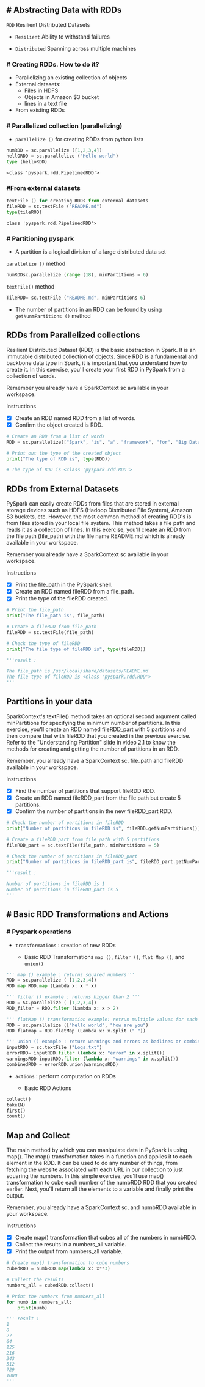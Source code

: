 ## # Abstracting Data with RDDs
`RDD` Resilient Distributed Datasets

  - `Resilient` Ability to withstand failures

  - `Distributed` Spanning across multiple machines
### # Creating RDDs. How to do it?

- Parallelizing an existing collection of objects
- External datasets:
  - Files in HDFS
  - Objects in Amazon $3 bucket
  - lines in a text file
- From existing RDDs
### # Parallelized collection (parallelizing)
- `parallelize ()` for creating RDDs from python lists
```py
numRDD = sc.parallelize ([1,2,3,4])
hellORDD = sc.parallelize ("Hello world")
type (helloRDD)
```
    <class 'pyspark.rdd.PipelinedRDD'>
    
### #From external datasets
```py
textFile () for creating RDDs from external datasets
fileRDD = sc.textFile ("README.md")
type(tileROD)
```
    class 'pyspark.rdd.PipelinedRDD">
### # Partitioning pyspark

- A partition is a logical division of a large distributed data set

`parallelize ()` method
```py
numRODsc.parallelize (range (18), minPartitions = 6)
```
`textFile()` method
```py
TileRDD= sc.textFile ("README.md", minPartitions 6)
```
- The number of partitions in an RDD can be found by using `getNunmPartitions ()` method
## RDDs from Parallelized collections

Resilient Distributed Dataset (RDD) is the basic abstraction in Spark. It is an immutable distributed collection of objects. Since RDD is a fundamental and backbone data type in Spark, it is important that you understand how to create it. In this exercise, you'll create your first RDD in PySpark from a collection of words.

Remember you already have a SparkContext sc available in your workspace.

Instructions
- [x] Create an RDD named RDD from a list of words.
- [x] Confirm the object created is RDD.
```py
# Create an RDD from a list of words
RDD = sc.parallelize(["Spark", "is", "a", "framework", "for", "Big Data processing"])

# Print out the type of the created object
print("The type of RDD is", type(RDD))

# The type of RDD is <class 'pyspark.rdd.RDD'>
```
## RDDs from External Datasets

PySpark can easily create RDDs from files that are stored in external storage devices such as HDFS (Hadoop Distributed File System), Amazon S3 buckets, etc. However, the most common method of creating RDD's is from files stored in your local file system. This method takes a file path and reads it as a collection of lines. In this exercise, you'll create an RDD from the file path (file_path) with the file name README.md which is already available in your workspace.

Remember you already have a SparkContext sc available in your workspace.

Instructions
- [x] Print the file_path in the PySpark shell.
- [x] Create an RDD named fileRDD from a file_path.
- [x] Print the type of the fileRDD created.
```py
# Print the file_path
print("The file_path is", file_path)

# Create a fileRDD from file_path
fileRDD = sc.textFile(file_path)

# Check the type of fileRDD
print("The file type of fileRDD is", type(fileRDD))

'''result : 

The file_path is /usr/local/share/datasets/README.md
The file type of fileRDD is <class 'pyspark.rdd.RDD'>
'''
```
## Partitions in your data

SparkContext's textFile() method takes an optional second argument called minPartitions for specifying the minimum number of partitions. In this exercise, you'll create an RDD named fileRDD_part with 5 partitions and then compare that with fileRDD that you created in the previous exercise. Refer to the "Understanding Partition" slide in video 2.1 to know the methods for creating and getting the number of partitions in an RDD.

Remember, you already have a SparkContext sc, file_path and fileRDD available in your workspace.

Instructions
- [x] Find the number of partitions that support fileRDD RDD.
- [x] Create an RDD named fileRDD_part from the file path but create 5 partitions.
- [x] Confirm the number of partitions in the new fileRDD_part RDD.
```py
# Check the number of partitions in fileRDD
print("Number of partitions in fileRDD is", fileRDD.getNumPartitions())

# Create a fileRDD_part from file_path with 5 partitions
fileRDD_part = sc.textFile(file_path, minPartitions = 5)

# Check the number of partitions in fileRDD_part
print("Number of partitions in fileRDD_part is", fileRDD_part.getNumPartitions())

'''result : 

Number of partitions in fileRDD is 1
Number of partitions in fileRDD_part is 5
'''
```
## # Basic RDD Transformations and Actions
### # Pyspark operations 
- `transformations` : creation of new RDDs
      
  - Basic RDD Transformations
      `map ()`, `filter ()`, `flat Map ()`, and `union()`
```py
''' map () example : returns squared numbers'''
RDD = sc.parallelize ( [1,2,3,4])
RDD map RDD.map (Lambda x: x * x)

''' filter () example : returns bigger than 2 '''
RDD = SC.parallelize ( [1,2,3,4])
RDD_filter = RDD.filter (Lambda x: x > 2)

''' flatMap () transformation example: retrun multiple values for each element splitted '''
RDD = sc.parallelize (["hello world", "how are you")
RDD flatmap = RDD.flatMap (Lambda x: x.split (" "))

''' union () example : return warnings and errors as badlines or combined '''
inputRDD = sc.textFile ("Logs.txt")
errorRDD= inputRDD.filter (lambda x: "error" in x.split())
warningsRDD inputRDD.filter (lambda x: "warnings" in x.split())
combinedRDD = errorRDD.union(warningsRDD)
```
- `actions` : perform computation on RDDs

  - Basic RDD Actions
```py
collect()
take(N)
first()
count()
```
## Map and Collect

The main method by which you can manipulate data in PySpark is using map(). The map() transformation takes in a function and applies it to each element in the RDD. It can be used to do any number of things, from fetching the website associated with each URL in our collection to just squaring the numbers. In this simple exercise, you'll use map() transformation to cube each number of the numbRDD RDD that you created earlier. Next, you'll return all the elements to a variable and finally print the output.

Remember, you already have a SparkContext sc, and numbRDD available in your workspace.

Instructions
- [x] Create map() transformation that cubes all of the numbers in numbRDD.
- [x] Collect the results in a numbers_all variable.
- [x] Print the output from numbers_all variable.
```py
# Create map() transformation to cube numbers
cubedRDD = numbRDD.map(lambda x: x**3)

# Collect the results
numbers_all = cubedRDD.collect()

# Print the numbers from numbers_all
for numb in numbers_all:
	print(numb)

''' result :
1
8
27
64
125
216
343
512
729
1000
'''
```

